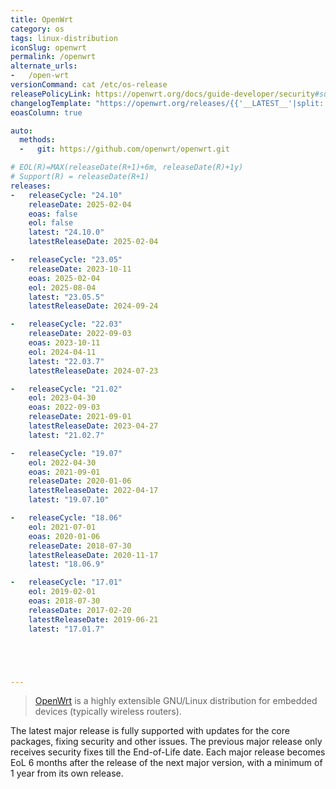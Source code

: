 ```yaml
---
title: OpenWrt
category: os
tags: linux-distribution
iconSlug: openwrt
permalink: /openwrt
alternate_urls:
-   /open-wrt
versionCommand: cat /etc/os-release
releasePolicyLink: https://openwrt.org/docs/guide-developer/security#support_status
changelogTemplate: "https://openwrt.org/releases/{{'__LATEST__'|split:'.'|pop|join:'.'}}/start"
eoasColumn: true

auto:
  methods:
  -   git: https://github.com/openwrt/openwrt.git

# EOL(R)=MAX(releaseDate(R+1)+6m, releaseDate(R)+1y)
# Support(R) = releaseDate(R+1)
releases:
-   releaseCycle: "24.10"
    releaseDate: 2025-02-04
    eoas: false
    eol: false
    latest: "24.10.0"
    latestReleaseDate: 2025-02-04

-   releaseCycle: "23.05"
    releaseDate: 2023-10-11
    eoas: 2025-02-04
    eol: 2025-08-04
    latest: "23.05.5"
    latestReleaseDate: 2024-09-24

-   releaseCycle: "22.03"
    releaseDate: 2022-09-03
    eoas: 2023-10-11
    eol: 2024-04-11
    latest: "22.03.7"
    latestReleaseDate: 2024-07-23

-   releaseCycle: "21.02"
    eol: 2023-04-30
    eoas: 2022-09-03
    releaseDate: 2021-09-01
    latestReleaseDate: 2023-04-27
    latest: "21.02.7"

-   releaseCycle: "19.07"
    eol: 2022-04-30
    eoas: 2021-09-01
    releaseDate: 2020-01-06
    latestReleaseDate: 2022-04-17
    latest: "19.07.10"

-   releaseCycle: "18.06"
    eol: 2021-07-01
    eoas: 2020-01-06
    releaseDate: 2018-07-30
    latestReleaseDate: 2020-11-17
    latest: "18.06.9"

-   releaseCycle: "17.01"
    eol: 2019-02-01
    eoas: 2018-07-30
    releaseDate: 2017-02-20
    latestReleaseDate: 2019-06-21
    latest: "17.01.7"





---
```


> [OpenWrt](https://openwrt.org/) is a highly extensible GNU/Linux distribution for embedded devices
> (typically wireless routers).

The latest major release is fully supported with updates for the core packages, fixing security and other issues.
The previous major release only receives security fixes till the End-of-Life date.
Each major release becomes EoL 6 months after the release
of the next major version, with a minimum of 1 year from its own release.
